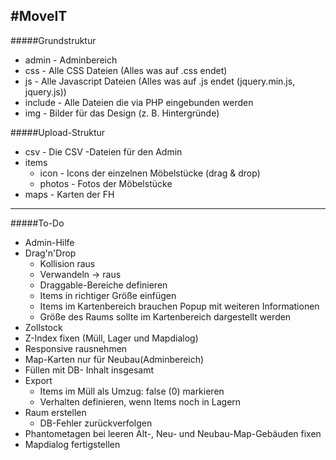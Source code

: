 #MoveIT
---
#####Grundstruktur
- admin - Adminbereich
- css - Alle CSS Dateien (Alles was auf .css endet)
- js - Alle Javascript Dateien (Alles was auf .js endet (jquery.min.js, jquery.js))
- include - Alle Dateien die via PHP eingebunden werden
- img - Bilder für das Design (z. B. Hintergründe)

#####Upload-Struktur
 - csv   - Die CSV -Dateien für den Admin
 - items
   - icon   - Icons der einzelnen Möbelstücke (drag & drop)
   - photos - Fotos der Möbelstücke
 - maps  - Karten der FH

 __________________________________________________________________________________

#####To-Do
- Admin-Hilfe
- Drag'n'Drop
    - Kollision raus
    - Verwandeln -> raus
    - Draggable-Bereiche definieren
    - Items in richtiger Größe einfügen
    - Items im Kartenbereich brauchen Popup mit weiteren Informationen
    - Größe des Raums sollte im Kartenbereich dargestellt werden
- Zollstock
- Z-Index fixen (Müll, Lager und Mapdialog)
- Responsive rausnehmen
- Map-Karten nur für Neubau(Adminbereich)
- Füllen mit DB- Inhalt insgesamt
- Export
    - Items im Müll als Umzug: false (0) markieren
    - Verhalten definieren, wenn Items noch in Lagern
- Raum erstellen
    - DB-Fehler zurückverfolgen
- Phantometagen bei leeren Alt-, Neu- und Neubau-Map-Gebäuden fixen
- Mapdialog fertigstellen

